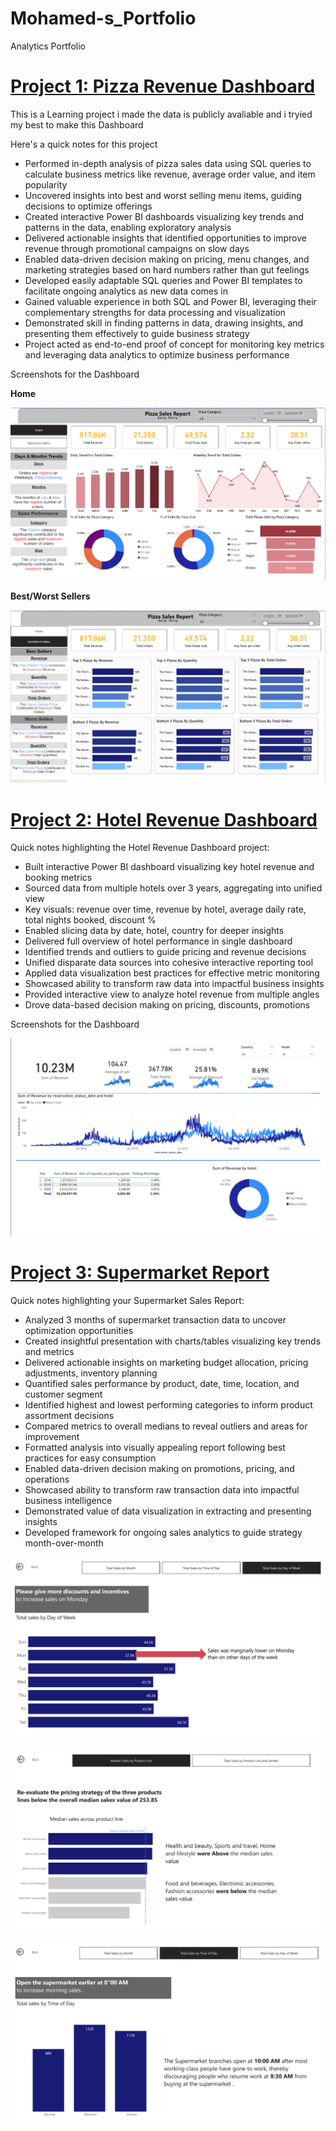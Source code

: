 # Mohamed-s_Portfolio
Analytics Portfolio

# [Project 1: Pizza Revenue Dashboard](https://github.com/Mohammedelmargane/Pizza_RevenueProject)

This is a Learning project i made the data is publicly avaliable and i tryied my best to make this Dashboard 

Here's a quick notes for this project

* Performed in-depth analysis of pizza sales data using SQL queries to calculate business metrics like revenue, average order value, and item popularity
* Uncovered insights into best and worst selling menu items, guiding decisions to optimize offerings
* Created interactive Power BI dashboards visualizing key trends and patterns in the data, enabling exploratory analysis
* Delivered actionable insights that identified opportunities to improve revenue through promotional campaigns on slow days
* Enabled data-driven decision making on pricing, menu changes, and marketing strategies based on hard numbers rather than gut feelings
* Developed easily adaptable SQL queries and Power BI templates to facilitate ongoing analytics as new data comes in
* Gained valuable experience in both SQL and Power BI, leveraging their complementary strengths for data processing and visualization
* Demonstrated skill in finding patterns in data, drawing insights, and presenting them effectively to guide business strategy
* Project acted as end-to-end proof of concept for monitoring key metrics and leveraging data analytics to optimize business performance

Screenshots for the Dashboard

**Home** 
 
 ![](https://raw.githubusercontent.com/Mohammedelmargane/Mohamed-s_Portfolio/main/Images/Screenshot%202023-09-30%20195100.png)
  
**Best/Worst Sellers**

 ![alt text](https://raw.githubusercontent.com/Mohammedelmargane/Mohamed-s_Portfolio/main/Images/Screenshot%202023-09-30%20195633.png)
  

# [Project 2: Hotel Revenue Dashboard](https://github.com/Mohammedelmargane/Hotel_RevenueProject)


Quick notes highlighting the Hotel Revenue Dashboard project:

* Built interactive Power BI dashboard visualizing key hotel revenue and booking metrics
* Sourced data from multiple hotels over 3 years, aggregating into unified view
* Key visuals: revenue over time, revenue by hotel, average daily rate, total nights booked, discount %
* Enabled slicing data by date, hotel, country for deeper insights
* Delivered full overview of hotel performance in single dashboard
* Identified trends and outliers to guide pricing and revenue decisions
* Unified disparate data sources into cohesive interactive reporting tool
* Applied data visualization best practices for effective metric monitoring
* Showcased ability to transform raw data into impactful business insights
* Provided interactive view to analyze hotel revenue from multiple angles
* Drove data-based decision making on pricing, discounts, promotions

Screenshots for the Dashboard

![Hotel-Revenue](https://raw.githubusercontent.com/Mohammedelmargane/Hotel_RevenueProject/main/Images/Screenshot%202023-10-01%20085528.png)



# [Project 3: Supermarket Report](https://github.com/Mohammedelmargane/SuperMarket_Report/tree/main)

Quick notes highlighting your Supermarket Sales Report:

* Analyzed 3 months of supermarket transaction data to uncover optimization opportunities
* Created insightful presentation with charts/tables visualizing key trends and metrics
* Delivered actionable insights on marketing budget allocation, pricing adjustments, inventory planning
* Quantified sales performance by product, date, time, location, and customer segment
* Identified highest and lowest performing categories to inform product assortment decisions
* Compared metrics to overall medians to reveal outliers and areas for improvement
* Formatted analysis into visually appealing report following best practices for easy consumption
* Enabled data-driven decision making on promotions, pricing, and operations
* Showcased ability to transform raw transaction data into impactful business intelligence
* Demonstrated value of data visualization in extracting and presenting insights
* Developed framework for ongoing sales analytics to guide strategy month-over-month

![Total-Sales-by-day-of-week](https://raw.githubusercontent.com/Mohammedelmargane/SuperMarket_Report/main/Images/1.png)

![Median-sales](https://raw.githubusercontent.com/Mohammedelmargane/SuperMarket_Report/main/Images/2.png)

![Total-Sales-by-time-of-day](https://raw.githubusercontent.com/Mohammedelmargane/SuperMarket_Report/main/Images/3.png)
